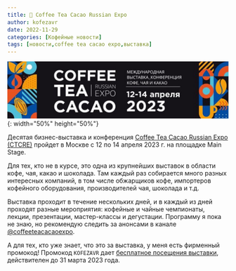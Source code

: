 ```yaml
---
title: 📰 Coffee Tea Cacao Russian Expo
author: kofezavr
date: 2022-11-29
categories: [Кофейные новости]
tags: [новости,coffee tea cacao expo,выставка]
--- 
```

![copy from title](/assets/img/posts/22/11/coffeeteacacaoexpo.jpg){: width="50%" height="50%"}

Десятая бизнес-выставка и конференция [Coffee Tea Cacao Russian Expo (CTCRE)](https://coffeeteacacaoexpo.ru/ru/visitors/visitorregistration) пройдет в Москве с 12 по 14 апреля 2023 г. на площадке Main Stage. 

Для тех, кто не в курсе, это одна из крупнейших выставок в области кофе, чая, какао и шоколада. Там каждый раз собирается много разных интересных компаний, в том числе обжарщиков кофе, импортеров кофейного оборудования, производителей чая, шоколада и т.д. 

Выставка проходит в течение нескольких дней, и в каждый из дней проходят разные мероприятия: кофейные и чайные чемпионаты, лекции, презентации, мастер-классы и дегустации. Программу я пока не знаю, но рекомендую следить за анонсами в канале [@coffeeteacacaoexpo](https://t.me/coffeeteacacaoexpo). 

А для тех, кто уже знает, что это за выставка, у меня есть фирменный промокод! Промокод `KOFEZAVR` дает [бесплатное посещения выставки](https://coffeeteacacaoexpo.ru/ru/visitors/visitorregistration), действителен до 31 марта 2023 года.
